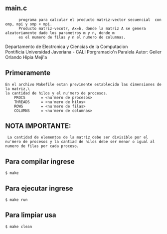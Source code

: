 ## main.c 
          programa para calcular el producto matriz-vector secuencial  con omp, mpi y omp + mpi.                                     
          Producto matriz-vecotr, Ax=b, donde la matriz A se genera aleatoriamente dado los parametros m y n, donde m          
          es el numero de filas y n el numero de columnas.                                                                          
Departamento de Electronica y Ciencias de la Computacion                   
Pontificia Universidad Javeriana - CALI Porgramacio'n Paralela
Autor:  Geiler Orlando Hipia Meji'a

## Primeramente
    En el archivo Makefile estan previmente establecido las dimensiones de la matriz,\
    la cantidad de hilos y el nu'mero de procesos.
        PROCS       = <nu'mero de procesos>
        THREADS		= <nu'mero de hilos>
        ROWS        = <nu'mero de filas>
        COLUMNS     = <nu'mero de columnas>
## NOTA IMPORTANTE:
     La cantidad de elementos de la matriz debe ser divisible por el nu'mero de procesos y la cantiad de hilos debe ser menor o igual al numero de filas por cada proceso.
## Para compilar ingrese
    $ make
## Para ejecutar ingrese
    $ make run
## Para limpiar usa
    $ make clean
